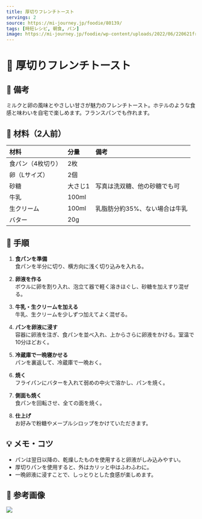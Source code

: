 ```yaml
---
title: 厚切りフレンチトースト
servings: 2
source: https://mi-journey.jp/foodie/80139/
tags: [時短レシピ, 朝食, パン]
image: https://mi-journey.jp/foodie/wp-content/uploads/2022/06/220621frenchtoast1.jpg
---
```


# 🍳 厚切りフレンチトースト

## 📝 備考
ミルクと卵の風味とやさしい甘さが魅力のフレンチトースト。ホテルのような食感と味わいを自宅で楽しめます。フランスパンでも作れます。

## 🛒 材料（2人前）
| 材料 | 分量 | 備考 |
|:---|:---|:---|
| 食パン（4枚切り） | 2枚 | |
| 卵（Lサイズ） | 2個 | |
| 砂糖 | 大さじ1 | 写真は洗双糖、他の砂糖でも可 |
| 牛乳 | 100ml | |
| 生クリーム | 100ml | 乳脂肪分約35%、ない場合は牛乳 |
| バター | 20g | |

## 🥣 手順
1. **食パンを準備**  
   食パンを半分に切り、横方向に浅く切り込みを入れる。

2. **卵液を作る**  
   ボウルに卵を割り入れ、泡立て器で軽く溶きほぐし、砂糖を加えすり混ぜる。

3. **牛乳・生クリームを加える**  
   牛乳、生クリームを少しずつ加えてよく混ぜる。

4. **パンを卵液に浸す**  
   容器に卵液を注ぎ、食パンを並べ入れ、上からさらに卵液をかける。室温で10分ほどおく。

5. **冷蔵庫で一晩寝かせる**  
   パンを裏返して、冷蔵庫で一晩おく。

6. **焼く**  
   フライパンにバターを入れて弱めの中火で溶かし、パンを焼く。

7. **側面も焼く**  
   食パンを回転させ、全ての面を焼く。

8. **仕上げ**  
   お好みで粉糖やメープルシロップをかけていただきます。

## 💡 メモ・コツ
- パンは翌日以降の、乾燥したものを使用すると卵液がしみ込みやすい。
- 厚切りパンを使用すると、外はカリッと中はふわふわに。
- 一晩卵液に浸すことで、しっとりとした食感が楽しめます。

## 📸 参考画像
![](https://mi-journey.jp/foodie/wp-content/uploads/2022/06/220621frenchtoast1.jpg)
